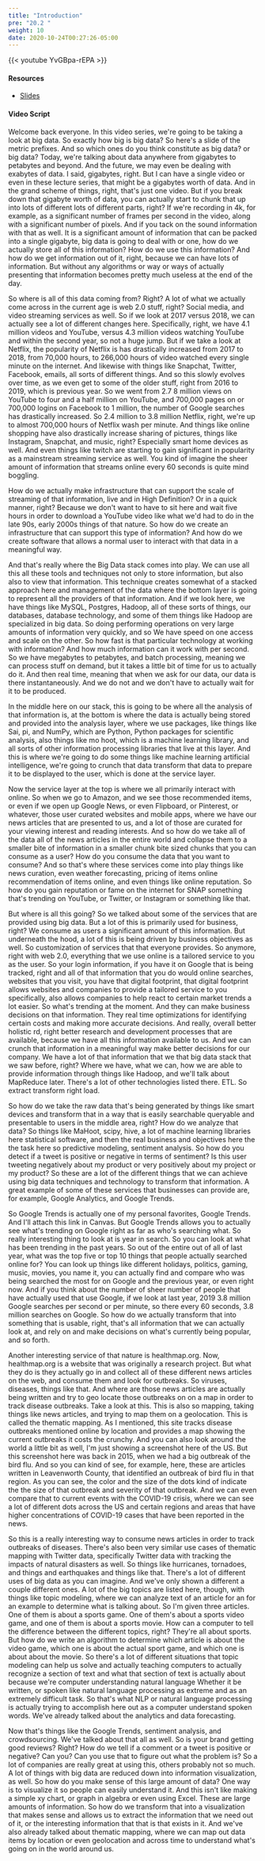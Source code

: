 ```yaml
---
title: "Introduction"
pre: "20.2 "
weight: 10
date: 2020-10-24T00:27:26-05:00
---
```


{{< youtube YvGBpa-rEPA >}}

#### Resources
* [Slides](../slides/20-BigData.pdf)

#### Video Script

Welcome back everyone. In this video series, we're going to be taking a look at big data. So exactly how big is big data? So here's a slide of the metric prefixes. And so which ones do you think constitute as big data? or big data? Today, we're talking about data anywhere from gigabytes to petabytes and beyond. And the future, we may even be dealing with exabytes of data. I said, gigabytes, right. But I can have a single video or even in these lecture series, that might be a gigabytes worth of data. And in the grand scheme of things, right, that's just one video. But if you break down that gigabyte worth of data, you can actually start to chunk that up into lots of different lots of different parts, right? If we're recording in 4k, for example, as a significant number of frames per second in the video, along with a significant number of pixels. And if you tack on the sound information with that as well. It is a significant amount of information that can be packed into a single gigabyte, big data is going to deal with or one, how do we actually store all of this information? How do we use this information? And how do we get information out of it, right, because we can have lots of information. But without any algorithms or way or ways of actually presenting that information becomes pretty much useless at the end of the day. 

So where is all of this data coming from? Right? A lot of what we actually come across in the current age is web 2.0 stuff, right? Social media, and video streaming services as well. So if we look at 2017 versus 2018, we can actually see a lot of different changes here. Specifically, right, we have 4.1 million videos and YouTube, versus 4.3 million videos watching YouTube and within the second year, so not a huge jump. But if we take a look at Netflix, the popularity of Netflix is has drastically increased from 2017 to 2018, from 70,000 hours, to 266,000 hours of video watched every single minute on the internet. And likewise with things like Snapchat, Twitter, Facebook, emails, all sorts of different things. And so this slowly evolves over time, as we even get to some of the older stuff, right from 2016 to 2019, which is previous year. So we went from 2.7 8 million views on YouTube to four and a half million on YouTube, and 700,000 pages on or 700,000 logins on Facebook to 1 million, the number of Google searches has drastically increased. So 2.4 million to 3.8 million Netflix, right, we're up to almost 700,000 hours of Netflix wash per minute. And things like online shopping have also drastically increase sharing of pictures, things like Instagram, Snapchat, and music, right? Especially smart home devices as well. And even things like twitch are starting to gain significant in popularity as a mainstream streaming service as well. You kind of imagine the sheer amount of information that streams online every 60 seconds is quite mind boggling.

 How do we actually make infrastructure that can support the scale of streaming of that information, live and in High Definition? Or in a quick manner, right? Because we don't want to have to sit here and wait five hours in order to download a YouTube video like what we'd had to do in the late 90s, early 2000s things of that nature. So how do we create an infrastructure that can support this type of information? And how do we create software that allows a normal user to interact with that data in a meaningful way. 
 
 And that's really where the Big Data stack comes into play. We can use all this all these tools and techniques not only to store information, but also also to view that information. This technique creates somewhat of a stacked approach here and management of the data where the bottom layer is going to represent all the providers of that information. And if we look here, we have things like MySQL, Postgres, Hadoop, all of these sorts of things, our databases, database technology, and some of them things like Hadoop are specialized in big data. So doing performing operations on very large amounts of information very quickly, and so We have speed on one access and scale on the other. So how fast is that particular technology at working with information? And how much information can it work with per second. So we have megabytes to petabytes, and batch processing, meaning we can process stuff on demand, but it takes a little bit of time for us to actually do it. And then real time, meaning that when we ask for our data, our data is there instantaneously. And we do not and we don't have to actually wait for it to be produced. 
 
 In the middle here on our stack, this is going to be where all the analysis of that information is, at the bottom is where the data is actually being stored and provided into the analysis layer, where we use packages, like things like Sai, pi, and NumPy, which are Python, Python packages for scientific analysis, also things like mo hoot, which is a machine learning library, and all sorts of other information processing libraries that live at this layer. And this is where we're going to do some things like machine learning artificial intelligence, we're going to crunch that data transform that data to prepare it to be displayed to the user, which is done at the service layer. 
 
 Now the service layer at the top is where we all primarily interact with online. So when we go to Amazon, and we see those recommended items, or even if we open up Google News, or even Flipboard, or Pinterest, or whatever, those user curated websites and mobile apps, where we have our news articles that are presented to us, and a lot of those are curated for your viewing interest and reading interests. And so how do we take all of the data all of the news articles in the entire world and collapse them to a smaller bite of information in a smaller chunk bite sized chunks that you can consume as a user? How do you consume the data that you want to consume? And so that's where these services come into play things like news curation, even weather forecasting, pricing of items online recommendation of items online, and even things like online reputation. So how do you gain reputation or fame on the internet for SNAP something that's trending on YouTube, or Twitter, or Instagram or something like that. 
 
 But where is all this going? So we talked about some of the services that are provided using big data. But a lot of this is primarily used for business, right? We consume as users a significant amount of this information. But underneath the hood, a lot of this is being driven by business objectives as well. So customization of services that that everyone provides. So anymore, right with web 2.0, everything that we use online is a tailored service to you as the user. So your login information, if you have it on Google that is being tracked, right and all of that information that you do would online searches, websites that you visit, you have that digital footprint, that digital footprint allows websites and companies to provide a tailored service to you specifically, also allows companies to help react to certain market trends a lot easier. So what's trending at the moment. And they can make business decisions on that information. They real time optimizations for identifying certain costs and making more accurate decisions. And really, overall better holistic rd, right better research and development processes that are available, because we have all this information available to us. And we can crunch that information in a meaningful way make better decisions for our company. We have a lot of that information that we that big data stack that we saw before, right? Where we have, what we can, how we are able to provide information through things like Hadoop, and we'll talk about MapReduce later. There's a lot of other technologies listed there. ETL. So extract transform right load. 
 
 So how do we take the raw data that's being generated by things like smart devices and transform that in a way that is easily searchable queryable and presentable to users in the middle area, right? How do we analyze that data? So things like MaHoot, scipy, hive, a lot of machine learning libraries here statistical software, and then the real business and objectives here the the task here so predictive modeling, sentiment analysis. So how do you detect if a tweet is positive or negative in terms of sentiment? Is this user tweeting negatively about my product or very positively about my project or my product? So these are a lot of the different things that we can achieve using big data techniques and technology to transform that information. A great example of some of these services that businesses can provide are, for example, Google Analytics, and Google Trends. 
 
 So Google Trends is actually one of my personal favorites, Google Trends. And I'll attach this link in Canvas. But Google Trends allows you to actually see what's trending on Google right as far as who's searching what. So really interesting thing to look at is year in search. So you can look at what has been trending in the past years. So out of the entire out of all of last year, what was the top five or top 10 things that people actually searched online for? You can look up things like different holidays, politics, gaming, music, movies, you name it, you can actually find and compare who was being searched the most for on Google and the previous year, or even right now. And if you think about the number of sheer number of people that have actually used that use Google, if we look at last year, 2019 3.8 million Google searches per second or per minute, so there every 60 seconds, 3.8 million searches on Google. So how do we actually transform that into something that is usable, right, that's all information that we can actually look at, and rely on and make decisions on what's currently being popular, and so forth. 
 
 Another interesting service of that nature is healthmap.org. Now, healthmap.org is a website that was originally a research project. But what they do is they actually go in and collect all of these different news articles on the web, and consume them and look for outbreaks. So viruses, diseases, things like that. And where are those news articles are actually being written and try to geo locate those outbreaks on on a map in order to track disease outbreaks. Take a look at this. This is also so mapping, taking things like news articles, and trying to map them on a geolocation. This is called the thematic mapping. As I mentioned, this site tracks disease outbreaks mentioned online by location and provides a map showing the current outbreaks it costs the crunchy. And you can also look around the world a little bit as well, I'm just showing a screenshot here of the US. But this screenshot here was back in 2015, when we had a big outbreak of the bird flu. And so you can kind of see, for example, here, these are articles written in Leavenworth County, that identified an outbreak of bird flu in that region. As you can see, the color and the size of the dots kind of indicate the the size of that outbreak and severity of that outbreak. And we can even compare that to current events with the COVID-19 crisis, where we can see a lot of different dots across the US and certain regions and areas that have higher concentrations of COVID-19 cases that have been reported in the news. 
 
 So this is a really interesting way to consume news articles in order to track outbreaks of diseases. There's also been very similar use cases of thematic mapping with Twitter data, specifically Twitter data with tracking the impacts of natural disasters as well. So things like hurricanes, tornadoes, and things and earthquakes and things like that. There's a lot of different uses of big data as you can imagine. And we've only shown a different a couple different ones. A lot of the big topics are listed here, though, with things like topic modeling, where we can analyze text of an article for an for an example to determine what is talking about. So I'm given three articles. One of them is about a sports game. One of them's about a sports video game, and one of them is about a sports movie. How can a computer to tell the difference between the different topics, right? They're all about sports. But how do we write an algorithm to determine which article is about the video game, which one is about the actual sport game, and which one is about about the movie. So there's a lot of different situations that topic modeling can help us solve and actually teaching computers to actually recognize a section of text and what that section of text is actually about because we're computer understanding natural language Whether it be written, or spoken like natural language processing as extreme and as an extremely difficult task. So that's what NLP or natural language processing is actually trying to accomplish here out as a computer understand spoken words. We've already talked about the analytics and data forecasting. 
 
 Now that's things like the Google Trends, sentiment analysis, and crowdsourcing. We've talked about that all as well. So is your brand getting good reviews? Right? How do we tell if a comment or a tweet is positive or negative? Can you? Can you use that to figure out what the problem is? So a lot of companies are really great at using this, others probably not so much. A lot of things with big data are reduced down into information visualization, as well. So how do you make sense of this large amount of data? One way is to visualize it so people can easily understand it. And this isn't like making a simple xy chart, or graph in algebra or even using Excel. These are large amounts of information. So how do we transform that into a visualization that makes sense and allows us to extract the information that we need out of it, or the interesting information that that is that exists in it. And we've also already talked about thematic mapping, where we can map out data items by location or even geolocation and across time to understand what's going on in the world around us. 

